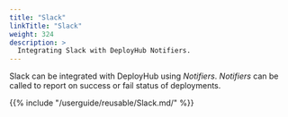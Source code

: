 ```yaml
---
title: "Slack"
linkTitle: "Slack"
weight: 324
description: >
  Integrating Slack with DeployHub Notifiers.
---
```


Slack can be integrated with DeployHub using _Notifiers_. _Notifiers_ can be called to report on success or fail status of deployments.  

{{% include "/userguide/reusable/Slack.md/" %}}
